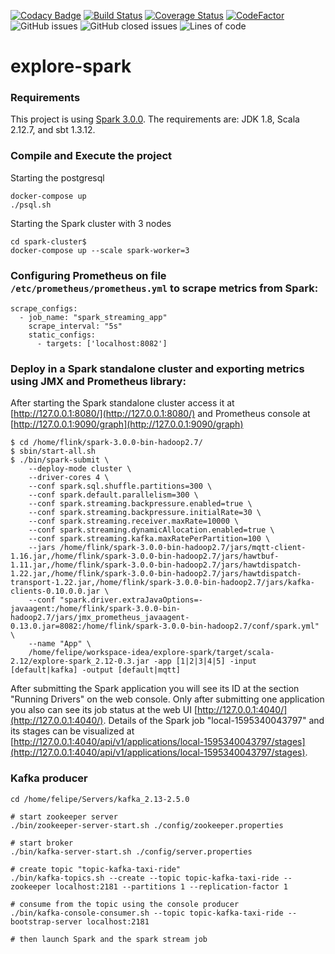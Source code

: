 
[![Codacy Badge](https://api.codacy.com/project/badge/Grade/de3f2d287d134ab5957a213a67898108)](https://app.codacy.com/gh/felipegutierrez/explore-spark?utm_source=github.com&utm_medium=referral&utm_content=felipegutierrez/explore-spark&utm_campaign=Badge_Grade)
[![Build Status](https://travis-ci.com/felipegutierrez/explore-spark.svg?branch=master)](https://travis-ci.com/felipegutierrez/explore-spark)
[![Coverage Status](https://coveralls.io/repos/github/felipegutierrez/explore-spark/badge.svg?branch=master)](https://coveralls.io/github/felipegutierrez/explore-spark?branch=master)
[![CodeFactor](https://www.codefactor.io/repository/github/felipegutierrez/explore-spark/badge)](https://www.codefactor.io/repository/github/felipegutierrez/explore-spark)
![GitHub issues](https://img.shields.io/github/issues-raw/felipegutierrez/explore-spark)
![GitHub closed issues](https://img.shields.io/github/issues-closed-raw/felipegutierrez/explore-spark)
![Lines of code](https://img.shields.io/tokei/lines/github/felipegutierrez/explore-spark)


# explore-spark

### Requirements
This project is using [Spark 3.0.0](https://spark.apache.org/releases/spark-release-3-0-0.html). The requirements are: JDK 1.8, Scala 2.12.7, and sbt 1.3.12.

### Compile and Execute the project

Starting the postgresql
```
docker-compose up
./psql.sh
```
Starting the Spark cluster with 3 nodes
```
cd spark-cluster$
docker-compose up --scale spark-worker=3
```










### Configuring Prometheus on file `/etc/prometheus/prometheus.yml` to scrape metrics from Spark:
```
scrape_configs:
  - job_name: "spark_streaming_app"
    scrape_interval: "5s"
    static_configs:
      - targets: ['localhost:8082']
```
### Deploy in a Spark standalone cluster and exporting metrics using JMX and Prometheus library:

After starting the Spark standalone cluster access it at [http://127.0.0.1:8080/](http://127.0.0.1:8080/) and Prometheus console at [http://127.0.0.1:9090/graph](http://127.0.0.1:9090/graph)
```
$ cd /home/flink/spark-3.0.0-bin-hadoop2.7/
$ sbin/start-all.sh
$ ./bin/spark-submit \
    --deploy-mode cluster \
    --driver-cores 4 \
    --conf spark.sql.shuffle.partitions=300 \
    --conf spark.default.parallelism=300 \
    --conf spark.streaming.backpressure.enabled=true \
    --conf spark.streaming.backpressure.initialRate=30 \
    --conf spark.streaming.receiver.maxRate=10000 \
    --conf spark.streaming.dynamicAllocation.enabled=true \
    --conf spark.streaming.kafka.maxRatePerPartition=100 \
    --jars /home/flink/spark-3.0.0-bin-hadoop2.7/jars/mqtt-client-1.16.jar,/home/flink/spark-3.0.0-bin-hadoop2.7/jars/hawtbuf-1.11.jar,/home/flink/spark-3.0.0-bin-hadoop2.7/jars/hawtdispatch-1.22.jar,/home/flink/spark-3.0.0-bin-hadoop2.7/jars/hawtdispatch-transport-1.22.jar,/home/flink/spark-3.0.0-bin-hadoop2.7/jars/kafka-clients-0.10.0.0.jar \
    --conf "spark.driver.extraJavaOptions=-javaagent:/home/flink/spark-3.0.0-bin-hadoop2.7/jars/jmx_prometheus_javaagent-0.13.0.jar=8082:/home/flink/spark-3.0.0-bin-hadoop2.7/conf/spark.yml" \
    --name "App" \
    /home/felipe/workspace-idea/explore-spark/target/scala-2.12/explore-spark_2.12-0.3.jar -app [1|2|3|4|5] -input [default|kafka] -output [default|mqtt]
```
After submitting the Spark application you will see its ID at the section "Running Drivers" on the web console. Only after submitting one application you also can see its job status at the web UI [http://127.0.0.1:4040/](http://127.0.0.1:4040/). Details of the Spark job "local-1595340043797" and its stages can be visualized at [http://127.0.0.1:4040/api/v1/applications/local-1595340043797/stages](http://127.0.0.1:4040/api/v1/applications/local-1595340043797/stages).

### Kafka producer

```
cd /home/felipe/Servers/kafka_2.13-2.5.0

# start zookeeper server
./bin/zookeeper-server-start.sh ./config/zookeeper.properties

# start broker
./bin/kafka-server-start.sh ./config/server.properties

# create topic "topic-kafka-taxi-ride"
./bin/kafka-topics.sh --create --topic topic-kafka-taxi-ride --zookeeper localhost:2181 --partitions 1 --replication-factor 1

# consume from the topic using the console producer
./bin/kafka-console-consumer.sh --topic topic-kafka-taxi-ride --bootstrap-server localhost:2181

# then launch Spark and the spark stream job
```


